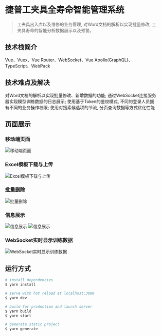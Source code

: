 # 捷普工夹具全寿命智能管理系统

> 工夹具出入库以及维修的业务管理, 对Word文档的解析以实现批量修改, 工夹具寿命的智能分析数据展示以及预警。



## 技术栈简介
Vue、Vuex、Vue Router、WebSocket、Vue Apollo(GraphQL)、TypeScript、WebPack

## 技术难点及解决
对Word文档的解析以实现批量修改、新增数据的功能; 通过WebSocket连接服务器实现模型训练数据的日志展示; 使用基于Token的鉴权模式, 不同的登录人员拥有不同的业务操作权限; 使用对搜索候选项的节流, 分页查询数据等方式优化性能

## 页面展示

### 移动端页面
![移动端页面](./mobile.jpg)

### Excel模板下载与上传
![Excel模板下载与上传](./model1.jpg)

### 批量删除
![批量删除](./mul_del.jpg)

### 信息展示
![信息展示](./pic2.jpg)
![信息展示](./pic1.jpg)

### WebSocket实时显示训练数据
![WebSocket实时显示训练数据](./websocket.jpg)


## 运行方式

```bash
# install dependencies
$ yarn install

# serve with hot reload at localhost:3000
$ yarn dev

# build for production and launch server
$ yarn build
$ yarn start

# generate static project
$ yarn generate
```
